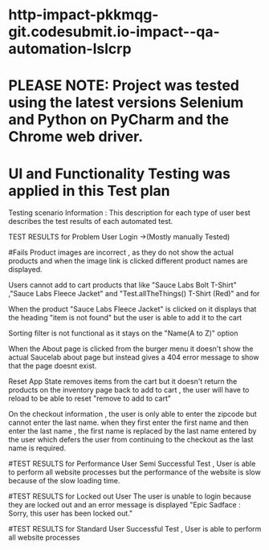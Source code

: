 # http-impact-pkkmqg-git.codesubmit.io-impact--qa-automation-lslcrp

# PLEASE NOTE: Project was tested using the latest versions Selenium and Python on PyCharm and the Chrome web driver.

# UI and Functionality Testing was applied in this Test plan


Testing scenario Information : This description for each type of user best describes the test results of each automated test.

TEST RESULTS for Problem User Login ->(Mostly manually Tested)

#Fails
Product images are incorrect , as they do not show the actual products and when the image link is clicked different product names are displayed.

Users cannot add to cart products that like "Sauce Labs Bolt T-Shirt" ,"Sauce Labs Fleece Jacket" and "Test.allTheThings() T-Shirt (Red)" and for

When the product "Sauce Labs Fleece Jacket" is clicked on it displays that the heading "item is not found" but the user is able to add it to the cart

Sorting filter is not functional as it stays on the "Name(A to Z)" option

When the About page is clicked from the burger menu it doesn't show the actual Saucelab about page but instead gives a 404 error message to show that the page doesnt exist.

Reset App State removes items from the cart but it doesn't return the products on the inventory page back to add to cart , the user will have to reload to be able to reset "remove to add to cart"

On the checkout information , the user is only able to enter the zipcode but cannot enter the last name. when they first enter the first name and then enter the last name , the first name is replaced by the last name entered by the user which defers the user from continuing to the checkout as the last name is required.



#TEST RESULTS for Performance User
Semi Successful Test , User is able to perform all website processes but the performance of the website is slow because of the slow loading time.





#TEST RESULTS for Locked out User
 The user is unable to login because they are locked out and an error message is displayed "Epic Sadface : Sorry, this user has been locked out."




#TEST RESULTS for Standard User
Successful Test , User is able to perform all website processes






